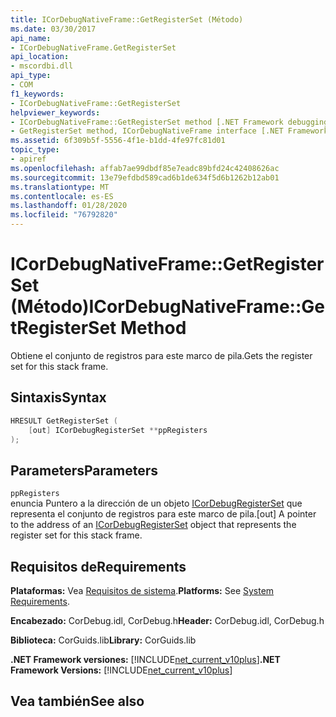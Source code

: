 ```yaml
---
title: ICorDebugNativeFrame::GetRegisterSet (Método)
ms.date: 03/30/2017
api_name:
- ICorDebugNativeFrame.GetRegisterSet
api_location:
- mscordbi.dll
api_type:
- COM
f1_keywords:
- ICorDebugNativeFrame::GetRegisterSet
helpviewer_keywords:
- ICorDebugNativeFrame::GetRegisterSet method [.NET Framework debugging]
- GetRegisterSet method, ICorDebugNativeFrame interface [.NET Framework debugging]
ms.assetid: 6f309b5f-5556-4f1e-b1dd-4fe97fc81d01
topic_type:
- apiref
ms.openlocfilehash: affab7ae99dbdf85e7eadc89bfd24c42408626ac
ms.sourcegitcommit: 13e79efdbd589cad6b1de634f5d6b1262b12ab01
ms.translationtype: MT
ms.contentlocale: es-ES
ms.lasthandoff: 01/28/2020
ms.locfileid: "76792820"
---
```

# <a name="icordebugnativeframegetregisterset-method"></a><span data-ttu-id="9fad5-102">ICorDebugNativeFrame::GetRegisterSet (Método)</span><span class="sxs-lookup"><span data-stu-id="9fad5-102">ICorDebugNativeFrame::GetRegisterSet Method</span></span>
<span data-ttu-id="9fad5-103">Obtiene el conjunto de registros para este marco de pila.</span><span class="sxs-lookup"><span data-stu-id="9fad5-103">Gets the register set for this stack frame.</span></span>  
  
## <a name="syntax"></a><span data-ttu-id="9fad5-104">Sintaxis</span><span class="sxs-lookup"><span data-stu-id="9fad5-104">Syntax</span></span>  
  
```cpp  
HRESULT GetRegisterSet (  
    [out] ICorDebugRegisterSet **ppRegisters  
);  
```  
  
## <a name="parameters"></a><span data-ttu-id="9fad5-105">Parameters</span><span class="sxs-lookup"><span data-stu-id="9fad5-105">Parameters</span></span>  
 `ppRegisters`  
 <span data-ttu-id="9fad5-106">enuncia Puntero a la dirección de un objeto [ICorDebugRegisterSet](icordebugregisterset-interface.md) que representa el conjunto de registros para este marco de pila.</span><span class="sxs-lookup"><span data-stu-id="9fad5-106">[out] A pointer to the address of an [ICorDebugRegisterSet](icordebugregisterset-interface.md) object that represents the register set for this stack frame.</span></span>  
  
## <a name="requirements"></a><span data-ttu-id="9fad5-107">Requisitos de</span><span class="sxs-lookup"><span data-stu-id="9fad5-107">Requirements</span></span>  
 <span data-ttu-id="9fad5-108">**Plataformas:** Vea [Requisitos de sistema](../../../../docs/framework/get-started/system-requirements.md).</span><span class="sxs-lookup"><span data-stu-id="9fad5-108">**Platforms:** See [System Requirements](../../../../docs/framework/get-started/system-requirements.md).</span></span>  
  
 <span data-ttu-id="9fad5-109">**Encabezado:** CorDebug.idl, CorDebug.h</span><span class="sxs-lookup"><span data-stu-id="9fad5-109">**Header:** CorDebug.idl, CorDebug.h</span></span>  
  
 <span data-ttu-id="9fad5-110">**Biblioteca:** CorGuids.lib</span><span class="sxs-lookup"><span data-stu-id="9fad5-110">**Library:** CorGuids.lib</span></span>  
  
 <span data-ttu-id="9fad5-111">**.NET Framework versiones:** [!INCLUDE[net_current_v10plus](../../../../includes/net-current-v10plus-md.md)]</span><span class="sxs-lookup"><span data-stu-id="9fad5-111">**.NET Framework Versions:** [!INCLUDE[net_current_v10plus](../../../../includes/net-current-v10plus-md.md)]</span></span>  
  
## <a name="see-also"></a><span data-ttu-id="9fad5-112">Vea también</span><span class="sxs-lookup"><span data-stu-id="9fad5-112">See also</span></span>
